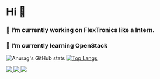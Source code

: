 # Hi  👋
### 🔭 I’m currently working on FlexTronics like a Intern.
### 🌱 I’m currently learning OpenStack


![Anurag's GitHub stats](https://github-readme-stats.vercel.app/api?username=lucasmoliveira059&show_icons=true&theme=synthwave)
[![Top Langs](https://github-readme-stats.vercel.app/api/top-langs/?username=lucasmoliveira059&layout=compact&theme=dracula)](https://github.com/lucasmoliveira059/github-readme-stats)

<div>	
  <a href= "https://gitlab.com/Lucasmoliveira059"> 
  <img src="https://img.shields.io/badge/GitLab-330F63?style=for-the-badge&logo=gitlab&logoColor=white"/> </a>
  <a href="https://www.linkedin.com/in/lucas-morais-de-oliveira-aa2771156/?locale=en_US">
  <img src="https://img.shields.io/badge/LinkedIn-0077B5?style=for-the-badge&logo=linkedin&logoColor=white" /> </a>
  <a href="lucasmoliveira059@gmail.com">
  <img src="https://img.shields.io/badge/Gmail-D14836?style=for-the-badge&logo=gmail&logoColor=white" /> </a>
  
</div>
